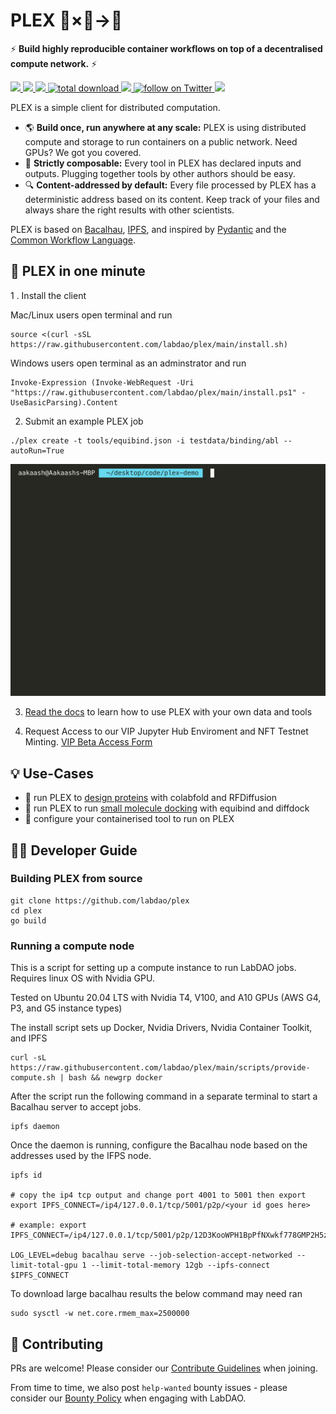 # PLEX 🧫×🧬→💊
⚡ **Build highly reproducible container workflows on top of a decentralised compute network.** ⚡

<p align="left">
    <a href="https://github.com/labdao/plex/blob/main/LICENSE.md" alt="License">
        <img src="https://img.shields.io/badge/license-MIT-green" />
    </a>
    <a href="https://github.com/labdao/plex/releases/" alt="Release">
        <img src="https://img.shields.io/github/v/release/labdao/plex?display_name=tag" />
    </a>
    <a href="https://github.com/labdao/plex/pulse" alt="Activity">
        <img src="https://img.shields.io/github/commit-activity/m/labdao/plex" />
    </a>
    <a href="https://img.shields.io/github/downloads/labdao/plex/total">
        <img src="https://img.shields.io/github/downloads/labdao/plex/total" alt="total download">
    </a>
    <a href="https://github.com/labdao/plex/actions/workflows/go.yml" alt="Tests">
        <img src="https://github.com/labdao/plex/actions/workflows/go.yml/badge.svg" />
    </a>
    <a href="https://twitter.com/intent/follow?screen_name=lab_dao">
        <img src="https://img.shields.io/twitter/follow/lab_dao?style=social&logo=twitter" alt="follow on Twitter">
    </a>
    <a href="https://discord.gg/labdao" alt="Discord">
        <img src="https://dcbadge.vercel.app/api/server/labdao?compact=true&style=flat-square" />
    </a>
</p>


PLEX is a simple client for distributed computation.
* 🌎 **Build once, run anywhere at any scale:** PLEX is using distributed compute and storage to run containers on a public network. Need GPUs? We got you covered.  
* 🔗 **Strictly composable:** Every tool in PLEX has declared inputs and outputs. Plugging together tools by other authors should be easy.
* 🔍 **Content-addressed by default:** Every file processed by PLEX has a deterministic address based on its content. Keep track of your files and always share the right results with other scientists. 

PLEX is based on [Bacalhau](https://www.bacalhau.org/), [IPFS](https://ipfs.tech/), and inspired by [Pydantic](https://docs.pydantic.dev/) and the [Common Workflow Language](https://www.commonwl.org/user_guide/introduction/quick-start.html).

## 🚀 PLEX in one minute

1 . Install the client

Mac/Linux users open terminal and run
```
source <(curl -sSL https://raw.githubusercontent.com/labdao/plex/main/install.sh)
```

Windows users open terminal as an adminstrator and run
```
Invoke-Expression (Invoke-WebRequest -Uri "https://raw.githubusercontent.com/labdao/plex/main/install.ps1" -UseBasicParsing).Content
```

2. Submit an example PLEX job
```
./plex create -t tools/equibind.json -i testdata/binding/abl --autoRun=True
```

![Getting Started](./readme-getting-started-2x.gif)

3. [Read the docs](https://docs.labdao.xyz/) to learn how to use PLEX with your own data and tools

4. Request Access to our VIP Jupyter Hub Enviroment and NFT Testnet Minting.
[VIP Beta Access Form](https://try.labdao.xyz)

## 💡 Use-Cases
* 🧬 run PLEX to [design proteins](https://docs.labdao.xyz/protein-folding/run-an-example) with colabfold and RFDiffusion
* 💊 run PLEX to run [small molecule docking](https://docs.labdao.xyz/small-molecule-binding/run-an-example) with equibind and diffdock
* 🐋 configure your containerised tool to run on PLEX

## 🧑‍💻 Developer Guide

### Building PLEX from source

```
git clone https://github.com/labdao/plex
cd plex
go build
```

### Running a compute node
This is a script for setting up a compute instance to run LabDAO jobs. Requires linux OS with Nvidia GPU.

Tested on Ubuntu 20.04 LTS with Nvidia T4, V100, and A10 GPUs (AWS G4, P3, and G5 instance types)

The install script sets up Docker, Nvidia Drivers, Nvidia Container Toolkit, and IPFS
```
curl -sL https://raw.githubusercontent.com/labdao/plex/main/scripts/provide-compute.sh | bash && newgrp docker
```

After the script run the following command in a separate terminal to start a Bacalhau server to accept jobs.
```
ipfs daemon
```

Once the daemon is running, configure the Bacalhau node based on the addresses used by the IFPS node.
```
ipfs id

# copy the ip4 tcp output and change port 4001 to 5001 then export
export IPFS_CONNECT=/ip4/127.0.0.1/tcp/5001/p2p/<your id goes here>

# example: export IPFS_CONNECT=/ip4/127.0.0.1/tcp/5001/p2p/12D3KooWPH1BpPfNXwkf778GMP2H5z7pwjKVQFnA5NS3DngU7pxG

LOG_LEVEL=debug bacalhau serve --job-selection-accept-networked --limit-total-gpu 1 --limit-total-memory 12gb --ipfs-connect $IPFS_CONNECT
```

To download large bacalhau results the below command may need ran 
```
sudo sysctl -w net.core.rmem_max=2500000
```

## 💁 Contributing 
PRs are welcome! Please consider our [Contribute Guidelines](https://docs.labdao.xyz/about-us/contributer_policy) when joining. 

From time to time, we also post ```help-wanted``` bounty issues - please consider our [Bounty Policy](https://docs.labdao.xyz/about-us/bounty_policy) when engaging with LabDAO.
